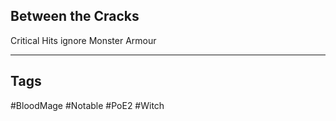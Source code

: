 ## Between the Cracks
Critical Hits ignore Monster Armour

---
## Tags
#BloodMage
#Notable
#PoE2
#Witch
